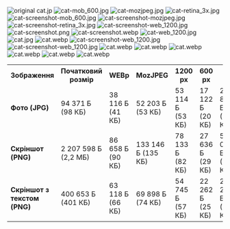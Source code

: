 ![original cat.jp](./images/cat.jpg)
![cat-mob_600.jpg](./images/cat-mob_600.jpg)
![cat-mozjpeg.jpg](./images/cat-mozjpeg.jpg)
![cat-retina_3x.jpg](./images/cat-retina_3x.jpg)
![cat-screenshot-mob_600.jpg](./images/cat-screenshot-mob_600.jpg)
![cat-screenshot-mozjpeg.jpg](./images/cat-screenshot-mozjpeg.jpg)
![cat-screenshot-retina_3x.jpg](cat-screenshot-retina_3x.jpg)
![cat-screenshot-web_1200.jpg](./images/cat-screenshot-web_1200.jpg)
![cat-screenshot.png](./images/cat-screenshot.png)
![cat-screenshot.webp](./images/cat-screenshot.webp)
![cat-web_1200.jpg](./images/cat-web_1200.jpg)
![cat.jpg](./images/cat.jpg)
![cat.webp](./images/cat.webp)
![cat-screenshot-web_1200.jpg](./images/![cat.webp](./images/cat.webp))
![cat-screenshot-web_1200.jpg](./images/cat-screenshot-web_1200.jpg)
![cat.webp](./images/cat.webp)
![cat.webp](./images/cat.webp)
![cat.webp](./images/cat.webp)
![cat.webp](./images/cat.webp)
![cat.webp](./images/cat.webp)
![cat.webp](./images/cat.webp)
<table>
  <tr>
    <th>Зображення</th>
    <th>Початковий розмір</th>
    <th>WEBp</th>
    <th>MozJPEG</th>
    <th>1200 px</th>
    <th>600 px</th>
    <th>3x</th>
  </tr>
  <tr>
    <td><strong>Фото (JPG)</strong></td>
    <td>94 371 Б (98 КБ)</td>
    <td>38 116 Б (41 КБ)</td>
    <td>52 203 Б (53 КБ)</td>
    <td>53 114 Б (53 КБ)</td>
    <td>17 122 Б (20 КБ)</td>
    <td>243 852 Б (246 КБ)</td>
  </tr>
  <tr>
    <td><strong>Скріншот (PNG)</strong></td>
    <td>2 207 598 Б (2,2 МБ)</td>
    <td>86 658 Б (90 КБ)</td>
    <td>133 146 Б (135 КБ)</td>
    <td>78 133 Б (82 КБ)</td>
    <td>27 636 Б (29 КБ)</td>
    <td>557 019 Б (557 КБ)</td>
  </tr>
  <tr>
    <td><strong>Скріншот з текстом (PNG)</strong></td>
    <td>400 653 Б (401 КБ)</td>
    <td>63 118 Б (66 КБ)</td>
    <td>69 898 Б (74 КБ)</td>
    <td>54 745 Б (57 КБ)</td>
    <td>22 262 Б (25 КБ)</td>
    <td>294 234 Б (295 КБ)</td>
  </tr>
</table>
